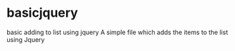 # basicjquery
basic adding to list using jquery
A simple file which adds the items to the list using Jquery
